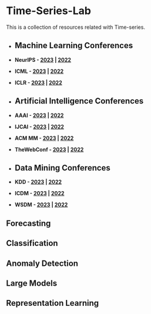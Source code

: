 # Time-Series-Lab
This is a collection of resources related with Time-series.

+ ## Machine Learning Conferences
+ **NeurIPS - [2023](./conference-publications/NeurIPS/2023.md) | [2022](./conference-publications/NeurIPS/2022.md)**
+ **ICML - [2023](./conference-publications/ICML/2023.md) | [2022](./conference-publications/ICML/2022.md)**
+ **ICLR - [2023](./conference-publications/ICLR/2023.md) | [2022](./conference-publications/ICLR/2022.md)**

+ ## Artificial Intelligence Conferences
+ **AAAI - [2023](./conference-publications/AAAI/2023.md) | [2022](./conference-publications/AAAI/2022.md)**
+ **IJCAI - [2023](./conference-publications/IJCAI/2023.md) | [2022](./conference-publications/IJCAI/2022.md)**
+ **ACM MM - [2023](./conference-publications/MM/2023.md) | [2022](./conference-publications/MM/2022.md)**
+ **TheWebConf - [2023](./conference-publications/TheWebConf/2023.md) | [2022](./conference-publications/TheWebConf/2022.md)**

+ ## Data Mining Conferences
+ **KDD - [2023](./conference-publications/KDD/2023.md) | [2022](./conference-publications/KDD/2022.md)**
+ **ICDM - [2023](./conference-publications/ICDM/2023.md) | [2022](./conference-publications/ICDM/2022.md)**
+ **WSDM - [2023](./conference-publications/WSDM/2023.md) | [2022](./conference-publications/WSDM/2022.md)**

## Forecasting

## Classification

## Anomaly Detection

## Large Models

## Representation Learning

## 
